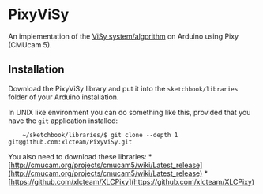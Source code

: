 PixyViSy
========

An implementation of the [ViSy system/algorithm](http://xlc-team.info/visy) on
Arduino using Pixy (CMUcam 5).


Installation
------------

Download the PixyViSy library and put it into the `sketchbook/libraries` folder
of your Arduino installation.

In UNIX like environment you can do something like this, provided that you have
the `git` application installed:


        ~/sketchbook/libraries/$ git clone --depth 1 git@github.com:xlcteam/PixyViSy.git


You also need to download these libraries:
    * [http://cmucam.org/projects/cmucam5/wiki/Latest_release](http://cmucam.org/projects/cmucam5/wiki/Latest_release)
    * [https://github.com/xlcteam/XLCPixy](https://github.com/xlcteam/XLCPixy)

